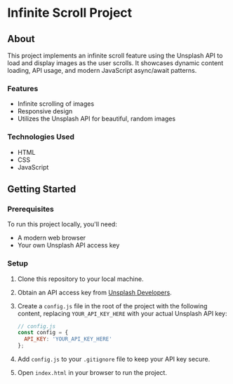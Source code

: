 # Infinite Scroll Project

## About

This project implements an infinite scroll feature using the Unsplash API to load and display images as the user scrolls. It showcases dynamic content loading, API usage, and modern JavaScript async/await patterns.

### Features

- Infinite scrolling of images
- Responsive design
- Utilizes the Unsplash API for beautiful, random images

### Technologies Used

- HTML
- CSS
- JavaScript

## Getting Started

### Prerequisites

To run this project locally, you'll need:

- A modern web browser
- Your own Unsplash API access key

### Setup

1. Clone this repository to your local machine.
2. Obtain an API access key from [Unsplash Developers](https://unsplash.com/developers).
3. Create a `config.js` file in the root of the project with the following content, replacing `YOUR_API_KEY_HERE` with your actual Unsplash API key:

    ```javascript
    // config.js
    const config = {
      API_KEY: 'YOUR_API_KEY_HERE'
    };
    ```

4. Add `config.js` to your `.gitignore` file to keep your API key secure.
5. Open `index.html` in your browser to run the project.
